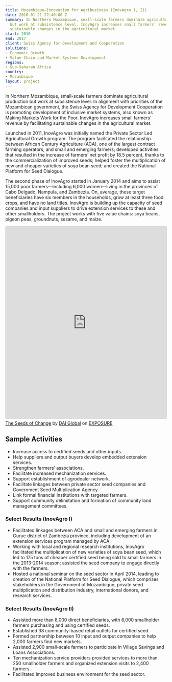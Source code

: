 ```yaml
---
title: Mozambique—Innovation for Agribusiness (InovAgro I, II)
date: 2016-01-21 22:40:00 Z
summary: In Northern Mozambique, small-scale farmers dominate agricultural production
  but work at subsistence level. InovAgro increases small farmers’ revenue by facilitating
  sustainable changes in the agricultural market.
start: 2010
end: 2017
client: Swiss Agency for Development and Cooperation
solutions:
- Economic Growth
- Value Chain and Market Systems Development
regions:
- Sub-Saharan Africa
country:
- Mozambique
layout: project
---
```


In Northern Mozambique, small-scale farmers dominate agricultural production but work at subsistence level. In alignment with priorities of the Mozambican government, the Swiss Agency for Development Cooperation is promoting development of inclusive market systems, also known as Making Markets Work for the Poor. InovAgro increases small farmers’ revenue by facilitating sustainable changes in the agricultural market.

Launched in 2011, InovAgro was initially named the Private Sector Led Agricultural Growth program. The program facilitated the relationship between African Century Agriculture (ACA), one of the largest contract farming operators, and small and emerging farmers; developed activities that resulted in the increase of farmers’ net profit by 18.5 percent, thanks to the commercialization of improved seeds; helped foster the multiplication of new and cheaper varieties of soya bean seed; and created the National Platform for Seed Dialogue.

The second phase of InovAgro started in January 2014 and aims to assist 15,000 poor farmers—including 6,000 women—living in the provinces of Cabo Delgado, Nampula, and Zambezia. On, average, these target beneficiaries have six members in the households, grow at least three food crops, and have no land titles. InovAgro is building up the capacity of seed companies and input suppliers to drive extension services to these and other smallholders. The project works with five value chains: soya beans, pigeon peas, groundnuts, sesame, and maize.

<iframe src="https://DAIGlobal.exposure.co/the-seeds-of-transformation/embed/cover?embed=true" style="width:100%;height:600px;margin-bottom:5px;border:solid 1px #ccc;border-radius:2px;"></iframe><br><a href="https://DAIGlobal.exposure.co/the-seeds-of-transformation">The Seeds of Change</a> by <a href="https://daiglobal.exposure.co/">DAI Global</a> on <a href="https://exposure.co" style="text-transform:uppercase">Exposure</a>

## Sample Activities

* Increase access to certified seeds and other inputs.
* Help suppliers and output buyers develop embedded extension services.
* Strengthen farmers’ associations.
* Facilitate increased mechanization services.
* Support establishment of agrodealer network.
* Facilitate linkages between private sector seed companies and Government Seed Multiplication Agency.
* Link formal financial institutions with targeted farmers.
* Support community delimitation and formation of community land management committees.

### Select Results (InovAgro I)

* Facilitated linkages between ACA and small and emerging farmers in Gurue district of Zambezia province, including development of an extension services program managed by ACA.
* Working with local and regional research institutions, InovAgro facilitated the multiplication of new varieties of soya bean seed, which led to 175 tons of cheaper certified seed being sold to small farmers in the 2013-2014 season; assisted the seed company to engage directly with the farmers.
* Hosted a national seminar on the seed sector in April 2014, leading to creation of the National Platform for Seed Dialogue, which comprises  stakeholders in the Government of Mozambique,  private seed multiplication and distribution industry, international donors, and research services.

### Select Results (InovAgro II)

* Assisted more than 8,000 direct beneficiaries, with 6,000 smallholder farmers purchasing and using certified seeds.
* Established 38 community-based retail outlets for certified seed.
* Formed partnership between 10 input and output companies to help 2,000 farmers find new markets.
* Assisted 2,900 small-scale farmers to participate in Village Savings and Loans Associations.
* Ten mechanization service providers provided services to more than 250 smallholder farmers and organized extension visits to 2,400 farmers.
* Facilitated improved business environment for the seed sector.